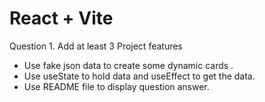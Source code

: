 # React + Vite

Question 1. Add at least 3 Project features
     
+ Use fake json data to create some dynamic cards .
+ Use useState to hold data and useEffect to get the data.
+ Use README file to display question answer.
